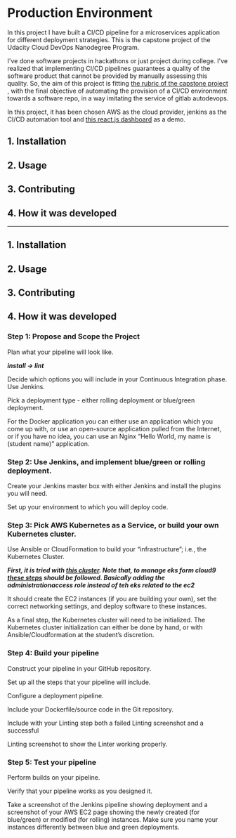 # Production Environment

In this project I have built a CI/CD pipeline for a microservices application for different deployment strategies. This is the capstone project of the Udacity Cloud DevOps Nanodegree Program.

I've done software projects in hackathons or just project during college. I've realized that implementing CI/CD pipelines guarantees a quality of the software product that cannot be provided by manually assessing this quality. So, the aim of this project is fitting [the rubric of the capstone project](https://review.udacity.com/#!/rubrics/2577/view) , with the final objective of automating the provision of a CI/CD environment towards a software repo, in a way imitating the service of gitlab autodevops. 

In this project, it has been chosen AWS as the cloud provider, jenkins as the CI/CD automation tool and [this react.js dashboard](https://github.com/ablazleon/ElectoDB-18-frontend) as a demo. 

## 1. Installation
## 2. Usage
## 3. Contributing
## 4. How it was developed

-------------------

## 1. Installation
## 2. Usage
## 3. Contributing
## 4. How it was developed

### Step 1: Propose and Scope the Project
Plan what your pipeline will look like.

***install -> lint***

Decide which options you will include in your Continuous Integration phase.
Use Jenkins.

Pick a deployment type - either rolling deployment or blue/green deployment.

For the Docker application you can either use an application which you come up with, or use an open-source application pulled from the Internet, or if you have no idea, you can use an Nginx “Hello World, my name is (student name)” application.

### Step 2: Use Jenkins, and implement blue/green or rolling deployment.

Create your Jenkins master box with either Jenkins and install the plugins you will need.

Set up your environment to which you will deploy code.

### Step 3: Pick AWS Kubernetes as a Service, or build your own Kubernetes cluster.
Use Ansible or CloudFormation to build your “infrastructure”; i.e., the Kubernetes Cluster.

***First, it is tried with [this cluster](!https://docs.aws.amazon.com/eks/latest/userguide/getting-started-eksctl.html). Note that, to manage eks form cloud9 [these steps](!https://eksworkshop.com/prerequisites/k8stools/) should be followed. Basically adding the administrationaccess role instead of teh eks related to the ec2***

It should create the EC2 instances (if you are building your own), set the correct networking settings, and deploy software to these instances.

As a final step, the Kubernetes cluster will need to be initialized. The Kubernetes cluster initialization can either be done by hand, or with Ansible/Cloudformation at the student’s discretion.

### Step 4: Build your pipeline

Construct your pipeline in your GitHub repository.

Set up all the steps that your pipeline will include.

Configure a deployment pipeline.

Include your Dockerfile/source code in the Git repository.

Include with your Linting step both a failed Linting screenshot and a successful 

Linting screenshot to show the Linter working properly.

### Step 5: Test your pipeline

Perform builds on your pipeline.

Verify that your pipeline works as you designed it.

Take a screenshot of the Jenkins pipeline showing deployment and a screenshot of your AWS EC2 page showing the newly created (for blue/green) or modified (for rolling) instances. Make sure you name your instances differently between blue and green deployments.

